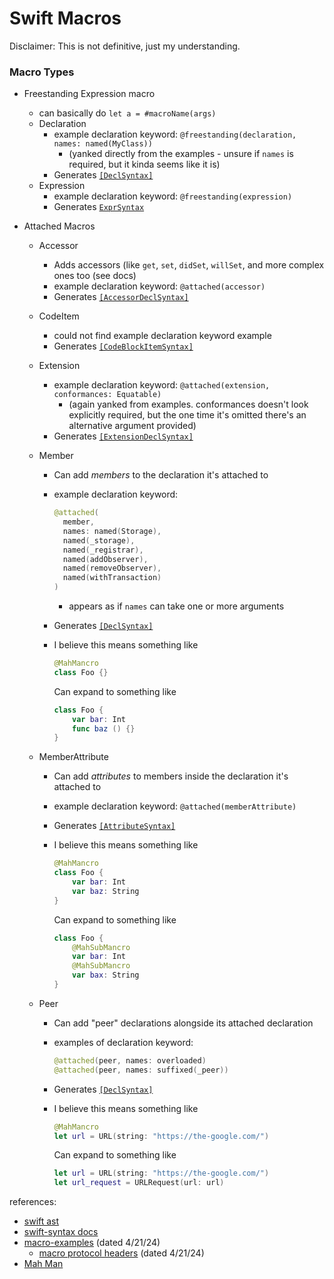 <!-- permalink: ab010c3705498311e5468321e0fd6ee8 DO NOT DELETE OR EDIT THIS LINE -->
# Swift Macros

Disclaimer: This is not definitive, just my understanding.

### Macro Types
* Freestanding Expression macro
	* can basically do `let a = #macroName(args)`
	* Declaration
		* example declaration keyword: `@freestanding(declaration, names: named(MyClass))`
			* (yanked directly from the examples - unsure if `names` is required, but it kinda seems like it is)
		* Generates [`[DeclSyntax]`](https://swiftpackageindex.com/apple/swift-syntax/510.0.1/documentation/swiftsyntax/declsyntax)
	* Expression
		* example declaration keyword: `@freestanding(expression)`
		* Generates [`ExprSyntax`](https://swiftpackageindex.com/apple/swift-syntax/510.0.1/documentation/swiftsyntax/exprsyntax)

* Attached Macros
	* Accessor
		* Adds accessors (like `get`, `set`, `didSet`, `willSet`, and more complex ones too (see docs)
		* example declaration keyword: `@attached(accessor)`
		* Generates [`[AccessorDeclSyntax]`](https://swiftpackageindex.com/apple/swift-syntax/510.0.1/documentation/swiftsyntax/accessordeclsyntax)
	* CodeItem
		* could not find example declaration keyword example
		* Generates [`[CodeBlockItemSyntax]`](https://swiftpackageindex.com/apple/swift-syntax/510.0.1/documentation/swiftsyntax/codeblockitemsyntax)
	* Extension
		* example declaration keyword: `@attached(extension, conformances: Equatable)`
			* (again yanked from examples. conformances doesn't look explicitly required, but the one time it's omitted there's an alternative argument provided)
		* Generates [`[ExtensionDeclSyntax]`](https://swiftpackageindex.com/apple/swift-syntax/510.0.1/documentation/swiftsyntax/extensiondeclsyntax)
	* Member
		* Can add *members* to the declaration it's attached to
		* example declaration keyword:

			```swift
			@attached(
			  member,
			  names: named(Storage),
			  named(_storage),
			  named(_registrar),
			  named(addObserver),
			  named(removeObserver),
			  named(withTransaction)
			)
			```

			* appears as if `names` can take one or more arguments
		* Generates [`[DeclSyntax]`](https://swiftpackageindex.com/apple/swift-syntax/510.0.1/documentation/swiftsyntax/declsyntax)
		* I believe this means something like

			```swift
			@MahMancro
			class Foo {}
			```

			Can expand to something like 

			```swift
			class Foo {
				var bar: Int
				func baz () {}
			}
			```

	* MemberAttribute
		* Can add *attributes* to members inside the declaration it's attached to
		* example declaration keyword: `@attached(memberAttribute)`
		* Generates [`[AttributeSyntax]`](https://swiftpackageindex.com/apple/swift-syntax/510.0.1/documentation/swiftsyntax/attributesyntax)
		* I believe this means something like

			```swift
			@MahMancro
			class Foo {
				var bar: Int
				var baz: String
			}
			```

			Can expand to something like 

			```swift
			class Foo {
				@MahSubMancro
				var bar: Int
				@MahSubMancro
				var bax: String
			}
			```

	* Peer
		* Can add "peer" declarations alongside its attached declaration
		* examples of declaration keyword:

			```swift
			@attached(peer, names: overloaded)
			@attached(peer, names: suffixed(_peer))
			```

		* Generates [`[DeclSyntax]`](https://swiftpackageindex.com/apple/swift-syntax/510.0.1/documentation/swiftsyntax/declsyntax)
		* I believe this means something like

			```swift
			@MahMancro
			let url = URL(string: "https://the-google.com/")
			```

			Can expand to something like 

			```swift
			let url = URL(string: "https://the-google.com/")
			let url_request = URLRequest(url: url)
			```

references:

* [swift ast](https://swift-ast-explorer.com)
* [swift-syntax docs](https://swiftpackageindex.com/apple/swift-syntax/510.0.1/documentation/swiftsyntax)
* [macro-examples](https://github.com/apple/swift-syntax/tree/4824d4d0ee6b733f8fb87016b165e55c37127190/Examples/Sources/MacroExamples) (dated 4/21/24)
	* [macro protocol headers](https://github.com/apple/swift-syntax/tree/4824d4d0ee6b733f8fb87016b165e55c37127190/Sources/SwiftSyntaxMacros/MacroProtocols) (dated 4/21/24)
* [Mah Man](https://media.giphy.com/media/v1.Y2lkPTc5MGI3NjExaDlqc21tazZrZ2N1OXE3b2ttaDFremR2djduZHdua2FkYW56Y2QzdiZlcD12MV9pbnRlcm5hbF9naWZfYnlfaWQmY3Q9Zw/qPVzemjFi150Q/giphy.gif)
